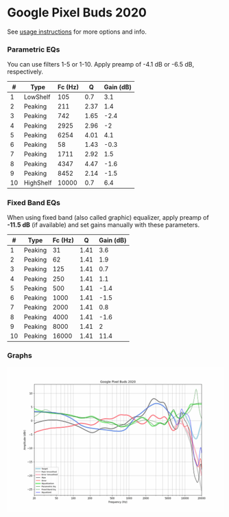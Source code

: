 # Google Pixel Buds 2020
See [usage instructions](https://github.com/jaakkopasanen/AutoEq#usage) for more options and info.

### Parametric EQs
You can use filters 1-5 or 1-10. Apply preamp of -4.1 dB or -6.5 dB, respectively.

|   # | Type      |   Fc (Hz) |    Q |   Gain (dB) |
|-----|-----------|-----------|------|-------------|
|   1 | LowShelf  |       105 | 0.7  |         3.1 |
|   2 | Peaking   |       211 | 2.37 |         1.4 |
|   3 | Peaking   |       742 | 1.65 |        -2.4 |
|   4 | Peaking   |      2925 | 2.96 |        -2   |
|   5 | Peaking   |      6254 | 4.01 |         4.1 |
|   6 | Peaking   |        58 | 1.43 |        -0.3 |
|   7 | Peaking   |      1711 | 2.92 |         1.5 |
|   8 | Peaking   |      4347 | 4.47 |        -1.6 |
|   9 | Peaking   |      8452 | 2.14 |        -1.5 |
|  10 | HighShelf |     10000 | 0.7  |         6.4 |

### Fixed Band EQs
When using fixed band (also called graphic) equalizer, apply preamp of **-11.5 dB** (if available) and set gains manually with these parameters.

|   # | Type    |   Fc (Hz) |    Q |   Gain (dB) |
|-----|---------|-----------|------|-------------|
|   1 | Peaking |        31 | 1.41 |         3.6 |
|   2 | Peaking |        62 | 1.41 |         1.9 |
|   3 | Peaking |       125 | 1.41 |         0.7 |
|   4 | Peaking |       250 | 1.41 |         1.1 |
|   5 | Peaking |       500 | 1.41 |        -1.4 |
|   6 | Peaking |      1000 | 1.41 |        -1.5 |
|   7 | Peaking |      2000 | 1.41 |         0.8 |
|   8 | Peaking |      4000 | 1.41 |        -1.6 |
|   9 | Peaking |      8000 | 1.41 |         2   |
|  10 | Peaking |     16000 | 1.41 |        11.4 |

### Graphs
![](./Google%20Pixel%20Buds%202020.png)

